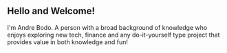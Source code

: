 ## Hello and Welcome! 

I'm Andre Bodo. A person with a broad background of knowledge who enjoys exploring new tech, finance and any do-it-yourself type project that provides value in both knowledge and fun!
